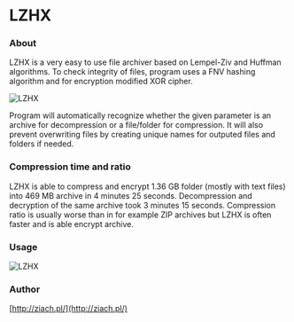 # LZHX

### About

LZHX is a very easy to use file archiver based on Lempel-Ziv and Huffman algorithms. To check integrity of files, program uses a FNV hashing algorithm and for encryption modified XOR cipher.

![LZHX](http://ziach.pl/LZHX.png)

Program will automatically recognize whether the given parameter is an archive for decompression or a file/folder for compression. It will also prevent overwriting files by creating unique names for outputed files and folders if needed.

### Compression time and ratio

LZHX is able to compress and encrypt 1.36 GB folder (mostly with text files) into 469 MB archive in 4 minutes 25 seconds. Decompression and decryption of the same archive took 3 minutes 15 seconds. Compression ratio is usually worse than in for example ZIP archives but LZHX is often faster and is able encrypt archive.

### Usage

![LZHX](http://ziach.pl/gif.gif)

### Author

[http://ziach.pl/](http://ziach.pl/)
